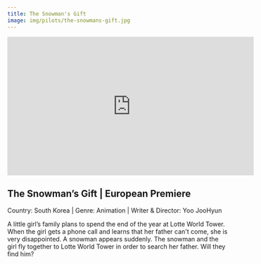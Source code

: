 ```yaml
---
title: The Snowman's Gift
image: img/pilots/the-snowmans-gift.jpg
---
```

<iframe width="560" height="315" src="https://www.youtube-nocookie.com/embed/2KfIzwvTd7w?controls=1" frameborder="0" allow="accelerometer; autoplay; encrypted-media; gyroscope; picture-in-picture" allowfullscreen></iframe>

## The Snowman’s Gift | European Premiere
Country: South Korea | Genre: Animation | Writer & Director: Yoo JooHyun

A little girl’s family plans to spend the end of the year at Lotte World Tower. When the girl gets a phone call and learns that her father can't come, she is very disappointed. A snowman appears suddenly. The snowman and the girl fly together to Lotte World Tower in order to search her father. Will they find him?
